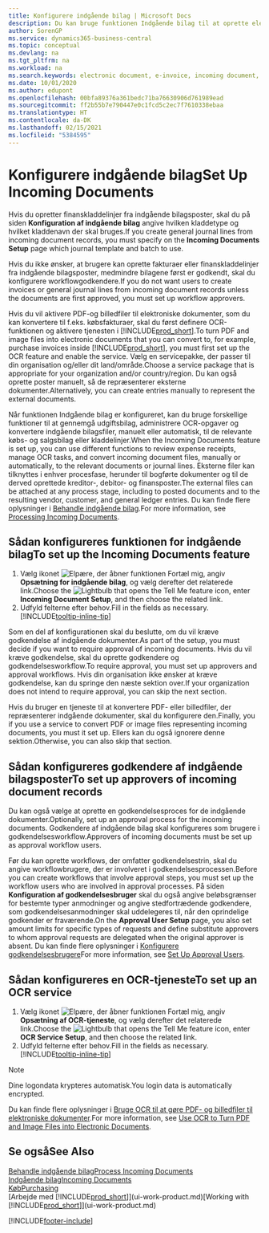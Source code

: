 ```yaml
---
title: Konfigurere indgående bilag | Microsoft Docs
description: Du kan bruge funktionen Indgående bilag til at oprette elektroniske dokumenter, administrere OCR-opgaver, indlæse fakturaer og konvertere billedfiler.
author: SorenGP
ms.service: dynamics365-business-central
ms.topic: conceptual
ms.devlang: na
ms.tgt_pltfrm: na
ms.workload: na
ms.search.keywords: electronic document, e-invoice, incoming document, OCR, ecommerce, document exchange, import invoice
ms.date: 10/01/2020
ms.author: edupont
ms.openlocfilehash: 00bfa89376a361bedc71ba76630906d761989ead
ms.sourcegitcommit: ff2b55b7e790447e0c1fcd5c2ec7f7610338ebaa
ms.translationtype: HT
ms.contentlocale: da-DK
ms.lasthandoff: 02/15/2021
ms.locfileid: "5384595"
---
```

# <a name="set-up-incoming-documents"></a><span data-ttu-id="0a0db-103">Konfigurere indgående bilag</span><span class="sxs-lookup"><span data-stu-id="0a0db-103">Set Up Incoming Documents</span></span>

<span data-ttu-id="0a0db-104">Hvis du opretter finanskladdelinjer fra indgående bilagsposter, skal du på siden **Konfiguration af indgående bilag** angive hvilken kladdetype og hvilket kladdenavn der skal bruges.</span><span class="sxs-lookup"><span data-stu-id="0a0db-104">If you create general journal lines from incoming document records, you must specify on the **Incoming Documents Setup** page which journal template and batch to use.</span></span>

<span data-ttu-id="0a0db-105">Hvis du ikke ønsker, at brugere kan oprette fakturaer eller finanskladdelinjer fra indgående bilagsposter, medmindre bilagene først er godkendt, skal du konfigurere workflowgodkendere.</span><span class="sxs-lookup"><span data-stu-id="0a0db-105">If you do not want users to create invoices or general journal lines from incoming document records unless the documents are first approved, you must set up workflow approvers.</span></span>

<span data-ttu-id="0a0db-106">Hvis du vil aktivere PDF-og billedfiler til elektroniske dokumenter, som du kan konvertere til f.eks. købsfakturaer, skal du først definere OCR-funktionen og aktivere tjenesten i [!INCLUDE[prod_short](includes/prod_short.md)].</span><span class="sxs-lookup"><span data-stu-id="0a0db-106">To turn PDF and image files into electronic documents that you can convert to, for example, purchase invoices inside [!INCLUDE[prod_short](includes/prod_short.md)], you must first set up the OCR feature and enable the service.</span></span> <span data-ttu-id="0a0db-107">Vælg en servicepakke, der passer til din organisation og/eller dit land/område.</span><span class="sxs-lookup"><span data-stu-id="0a0db-107">Choose a service package that is appropriate for your organization and/or country/region.</span></span> <span data-ttu-id="0a0db-108">Du kan også oprette poster manuelt, så de repræsenterer eksterne dokumenter.</span><span class="sxs-lookup"><span data-stu-id="0a0db-108">Alternatively, you can create entries manually to represent the external documents.</span></span>  

<span data-ttu-id="0a0db-109">Når funktionen Indgående bilag er konfigureret, kan du bruge forskellige funktioner til at gennemgå udgiftsbilag, administrere OCR-opgaver og konvertere indgående bilagsfiler, manuelt eller automatisk, til de relevante købs- og salgsbilag eller kladdelinjer.</span><span class="sxs-lookup"><span data-stu-id="0a0db-109">When the Incoming Documents feature is set up, you can use different functions to review expense receipts, manage OCR tasks, and convert incoming document files, manually or automatically, to the relevant documents or journal lines.</span></span> <span data-ttu-id="0a0db-110">Eksterne filer kan tilknyttes i enhver procesfase, herunder til bogførte dokumenter og til de derved oprettede kreditor-, debitor- og finansposter.</span><span class="sxs-lookup"><span data-stu-id="0a0db-110">The external files can be attached at any process stage, including to posted documents and to the resulting vendor, customer, and general ledger entries.</span></span> <span data-ttu-id="0a0db-111">Du kan finde flere oplysninger i [Behandle indgående bilag](across-process-income-documents.md).</span><span class="sxs-lookup"><span data-stu-id="0a0db-111">For more information, see [Processing Incoming Documents](across-process-income-documents.md).</span></span>

## <a name="to-set-up-the-incoming-documents-feature"></a><span data-ttu-id="0a0db-112">Sådan konfigureres funktionen for indgående bilag</span><span class="sxs-lookup"><span data-stu-id="0a0db-112">To set up the Incoming Documents feature</span></span>

1. <span data-ttu-id="0a0db-113">Vælg ikonet ![Elpære, der åbner funktionen Fortæl mig](media/ui-search/search_small.png "Fortæl mig, hvad du vil foretage dig"), angiv **Opsætning for indgående bilag**, og vælg derefter det relaterede link.</span><span class="sxs-lookup"><span data-stu-id="0a0db-113">Choose the ![Lightbulb that opens the Tell Me feature](media/ui-search/search_small.png "Tell me what you want to do") icon, enter **Incoming Document Setup**, and then choose the related link.</span></span>
2. <span data-ttu-id="0a0db-114">Udfyld felterne efter behov.</span><span class="sxs-lookup"><span data-stu-id="0a0db-114">Fill in the fields as necessary.</span></span> [!INCLUDE[tooltip-inline-tip](includes/tooltip-inline-tip_md.md)]

<span data-ttu-id="0a0db-115">Som en del af konfigurationen skal du beslutte, om du vil kræve godkendelse af indgående dokumenter.</span><span class="sxs-lookup"><span data-stu-id="0a0db-115">As part of the setup, you must decide if you want to require approval of incoming documents.</span></span> <span data-ttu-id="0a0db-116">Hvis du vil kræve godkendelse, skal du oprette godkendere og godkendelsesworkflow.</span><span class="sxs-lookup"><span data-stu-id="0a0db-116">To require approval, you must set up approvers and approval workflows.</span></span> <span data-ttu-id="0a0db-117">Hvis din organisation ikke ønsker at kræve godkendelse, kan du springe den næste sektion over.</span><span class="sxs-lookup"><span data-stu-id="0a0db-117">If your organization does not intend to require approval, you can skip the next section.</span></span>  

<span data-ttu-id="0a0db-118">Hvis du bruger en tjeneste til at konvertere PDF- eller billedfiler, der repræsenterer indgående dokumenter, skal du konfigurere den.</span><span class="sxs-lookup"><span data-stu-id="0a0db-118">Finally, you if you use a service to convert PDF or image files representing incoming documents, you must it set up.</span></span> <span data-ttu-id="0a0db-119">Ellers kan du også ignorere denne sektion.</span><span class="sxs-lookup"><span data-stu-id="0a0db-119">Otherwise, you can also skip that section.</span></span>  

## <a name="to-set-up-approvers-of-incoming-document-records"></a><span data-ttu-id="0a0db-120">Sådan konfigureres godkendere af indgående bilagsposter</span><span class="sxs-lookup"><span data-stu-id="0a0db-120">To set up approvers of incoming document records</span></span>

<span data-ttu-id="0a0db-121">Du kan også vælge at oprette en godkendelsesproces for de indgående dokumenter.</span><span class="sxs-lookup"><span data-stu-id="0a0db-121">Optionally, set up an approval process for the incoming documents.</span></span> <span data-ttu-id="0a0db-122">Godkendere af indgående bilag skal konfigureres som brugere i godkendelsesworkflow.</span><span class="sxs-lookup"><span data-stu-id="0a0db-122">Approvers of incoming documents must be set up as approval workflow users.</span></span>

<span data-ttu-id="0a0db-123">Før du kan oprette workflows, der omfatter godkendelsestrin, skal du angive workflowbrugere, der er involveret i godkendelsesprocessen.</span><span class="sxs-lookup"><span data-stu-id="0a0db-123">Before you can create workflows that involve approval steps, you must set up the workflow users who are involved in approval processes.</span></span> <span data-ttu-id="0a0db-124">På siden **Konfiguration af godkendelsesbruger** skal du også angive beløbsgrænser for bestemte typer anmodninger og angive stedfortrædende godkendere, som godkendelsesanmodninger skal uddelegeres til, når den oprindelige godkender er fraværende.</span><span class="sxs-lookup"><span data-stu-id="0a0db-124">On the **Approval User Setup** page, you also set amount limits for specific types of requests and define substitute approvers to whom approval requests are delegated when the original approver is absent.</span></span> <span data-ttu-id="0a0db-125">Du kan finde flere oplysninger i [Konfigurere godkendelsesbrugere](across-how-to-set-up-approval-users.md)</span><span class="sxs-lookup"><span data-stu-id="0a0db-125">For more information, see [Set Up Approval Users](across-how-to-set-up-approval-users.md).</span></span>

## <a name="to-set-up-an-ocr-service"></a><span data-ttu-id="0a0db-126">Sådan konfigureres en OCR-tjeneste</span><span class="sxs-lookup"><span data-stu-id="0a0db-126">To set up an OCR service</span></span>

1. <span data-ttu-id="0a0db-127">Vælg ikonet ![Elpære, der åbner funktionen Fortæl mig](media/ui-search/search_small.png "Fortæl mig, hvad du vil foretage dig"), angiv **Opsætning af OCR-tjeneste**, og vælg derefter det relaterede link.</span><span class="sxs-lookup"><span data-stu-id="0a0db-127">Choose the ![Lightbulb that opens the Tell Me feature](media/ui-search/search_small.png "Tell me what you want to do") icon, enter **OCR Service Setup**, and then choose the related link.</span></span>
2. <span data-ttu-id="0a0db-128">Udfyld felterne efter behov.</span><span class="sxs-lookup"><span data-stu-id="0a0db-128">Fill in the fields as necessary.</span></span> [!INCLUDE[tooltip-inline-tip](includes/tooltip-inline-tip_md.md)]

> [!NOTE]  
> <span data-ttu-id="0a0db-129">Dine logondata krypteres automatisk.</span><span class="sxs-lookup"><span data-stu-id="0a0db-129">You login data is automatically encrypted.</span></span>

<span data-ttu-id="0a0db-130">Du kan finde flere oplysninger i [Bruge OCR til at gøre PDF- og billedfiler til elektroniske dokumenter](across-how-use-ocr-pdf-images-files.md).</span><span class="sxs-lookup"><span data-stu-id="0a0db-130">For more information, see [Use OCR to Turn PDF and Image Files into Electronic Documents](across-how-use-ocr-pdf-images-files.md).</span></span>  

## <a name="see-also"></a><span data-ttu-id="0a0db-131">Se også</span><span class="sxs-lookup"><span data-stu-id="0a0db-131">See Also</span></span>

[<span data-ttu-id="0a0db-132">Behandle indgående bilag</span><span class="sxs-lookup"><span data-stu-id="0a0db-132">Process Incoming Documents</span></span>](across-process-income-documents.md)  
[<span data-ttu-id="0a0db-133">Indgående bilag</span><span class="sxs-lookup"><span data-stu-id="0a0db-133">Incoming Documents</span></span>](across-income-documents.md)  
[<span data-ttu-id="0a0db-134">Køb</span><span class="sxs-lookup"><span data-stu-id="0a0db-134">Purchasing</span></span>](purchasing-manage-purchasing.md)  
<span data-ttu-id="0a0db-135">[Arbejde med [!INCLUDE[prod_short](includes/prod_short.md)]](ui-work-product.md)</span><span class="sxs-lookup"><span data-stu-id="0a0db-135">[Working with [!INCLUDE[prod_short](includes/prod_short.md)]](ui-work-product.md)</span></span>


[!INCLUDE[footer-include](includes/footer-banner.md)]